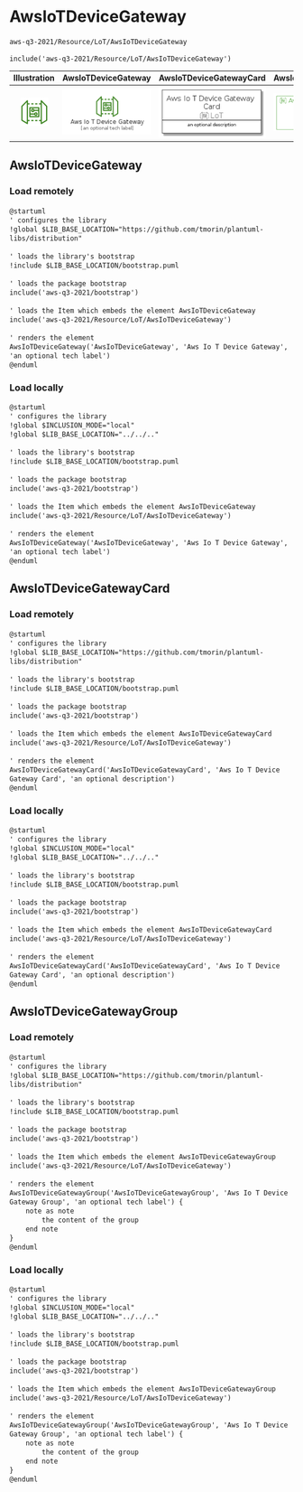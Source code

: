# AwsIoTDeviceGateway


```text
aws-q3-2021/Resource/LoT/AwsIoTDeviceGateway
```

```text
include('aws-q3-2021/Resource/LoT/AwsIoTDeviceGateway')
```



| Illustration | AwsIoTDeviceGateway | AwsIoTDeviceGatewayCard | AwsIoTDeviceGatewayGroup |
| :---: | :---: | :---: | :---: |
| ![illustration for Illustration](../../../aws-q3-2021/Resource/LoT/AwsIoTDeviceGateway.png) | ![illustration for AwsIoTDeviceGateway](../../../aws-q3-2021/Resource/LoT/AwsIoTDeviceGateway.Local.png) | ![illustration for AwsIoTDeviceGatewayCard](../../../aws-q3-2021/Resource/LoT/AwsIoTDeviceGatewayCard.Local.png) | ![illustration for AwsIoTDeviceGatewayGroup](../../../aws-q3-2021/Resource/LoT/AwsIoTDeviceGatewayGroup.Local.png) |




## AwsIoTDeviceGateway

### Load remotely
```plantuml
@startuml
' configures the library
!global $LIB_BASE_LOCATION="https://github.com/tmorin/plantuml-libs/distribution"

' loads the library's bootstrap
!include $LIB_BASE_LOCATION/bootstrap.puml

' loads the package bootstrap
include('aws-q3-2021/bootstrap')

' loads the Item which embeds the element AwsIoTDeviceGateway
include('aws-q3-2021/Resource/LoT/AwsIoTDeviceGateway')

' renders the element
AwsIoTDeviceGateway('AwsIoTDeviceGateway', 'Aws Io T Device Gateway', 'an optional tech label')
@enduml
```

### Load locally
```plantuml
@startuml
' configures the library
!global $INCLUSION_MODE="local"
!global $LIB_BASE_LOCATION="../../.."

' loads the library's bootstrap
!include $LIB_BASE_LOCATION/bootstrap.puml

' loads the package bootstrap
include('aws-q3-2021/bootstrap')

' loads the Item which embeds the element AwsIoTDeviceGateway
include('aws-q3-2021/Resource/LoT/AwsIoTDeviceGateway')

' renders the element
AwsIoTDeviceGateway('AwsIoTDeviceGateway', 'Aws Io T Device Gateway', 'an optional tech label')
@enduml
```

## AwsIoTDeviceGatewayCard

### Load remotely
```plantuml
@startuml
' configures the library
!global $LIB_BASE_LOCATION="https://github.com/tmorin/plantuml-libs/distribution"

' loads the library's bootstrap
!include $LIB_BASE_LOCATION/bootstrap.puml

' loads the package bootstrap
include('aws-q3-2021/bootstrap')

' loads the Item which embeds the element AwsIoTDeviceGatewayCard
include('aws-q3-2021/Resource/LoT/AwsIoTDeviceGateway')

' renders the element
AwsIoTDeviceGatewayCard('AwsIoTDeviceGatewayCard', 'Aws Io T Device Gateway Card', 'an optional description')
@enduml
```

### Load locally
```plantuml
@startuml
' configures the library
!global $INCLUSION_MODE="local"
!global $LIB_BASE_LOCATION="../../.."

' loads the library's bootstrap
!include $LIB_BASE_LOCATION/bootstrap.puml

' loads the package bootstrap
include('aws-q3-2021/bootstrap')

' loads the Item which embeds the element AwsIoTDeviceGatewayCard
include('aws-q3-2021/Resource/LoT/AwsIoTDeviceGateway')

' renders the element
AwsIoTDeviceGatewayCard('AwsIoTDeviceGatewayCard', 'Aws Io T Device Gateway Card', 'an optional description')
@enduml
```

## AwsIoTDeviceGatewayGroup

### Load remotely
```plantuml
@startuml
' configures the library
!global $LIB_BASE_LOCATION="https://github.com/tmorin/plantuml-libs/distribution"

' loads the library's bootstrap
!include $LIB_BASE_LOCATION/bootstrap.puml

' loads the package bootstrap
include('aws-q3-2021/bootstrap')

' loads the Item which embeds the element AwsIoTDeviceGatewayGroup
include('aws-q3-2021/Resource/LoT/AwsIoTDeviceGateway')

' renders the element
AwsIoTDeviceGatewayGroup('AwsIoTDeviceGatewayGroup', 'Aws Io T Device Gateway Group', 'an optional tech label') {
    note as note
        the content of the group
    end note
}
@enduml
```

### Load locally
```plantuml
@startuml
' configures the library
!global $INCLUSION_MODE="local"
!global $LIB_BASE_LOCATION="../../.."

' loads the library's bootstrap
!include $LIB_BASE_LOCATION/bootstrap.puml

' loads the package bootstrap
include('aws-q3-2021/bootstrap')

' loads the Item which embeds the element AwsIoTDeviceGatewayGroup
include('aws-q3-2021/Resource/LoT/AwsIoTDeviceGateway')

' renders the element
AwsIoTDeviceGatewayGroup('AwsIoTDeviceGatewayGroup', 'Aws Io T Device Gateway Group', 'an optional tech label') {
    note as note
        the content of the group
    end note
}
@enduml
```

